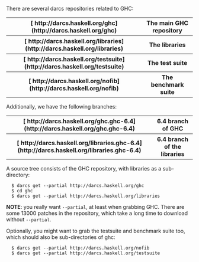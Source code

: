 
There are several darcs repositories related to GHC:

<table><tr><th>[ http://darcs.haskell.org/ghc](http://darcs.haskell.org/ghc)</th>
<th>The main GHC repository
</th></tr>
<tr><th>[ http://darcs.haskell.org/libraries](http://darcs.haskell.org/libraries)</th>
<th>The libraries
</th></tr>
<tr><th>[ http://darcs.haskell.org/testsuite](http://darcs.haskell.org/testsuite)</th>
<th>The test suite
</th></tr>
<tr><th>[ http://darcs.haskell.org/nofib](http://darcs.haskell.org/nofib)</th>
<th>The benchmark suite
</th></tr></table>


Additionally, we have the following branches:

<table><tr><th>[ http://darcs.haskell.org/ghc.ghc-6.4](http://darcs.haskell.org/ghc.ghc-6.4)</th>
<th>6.4 branch of GHC
</th></tr>
<tr><th>[ http://darcs.haskell.org/libraries.ghc-6.4](http://darcs.haskell.org/libraries.ghc-6.4)</th>
<th>6.4 branch of the libraries
</th></tr></table>


A source tree consists of the GHC repository, with libraries as a sub-directory:

```wiki
  $ darcs get --partial http://darcs.haskell.org/ghc
  $ cd ghc
  $ darcs get --partial http://darcs.haskell.org/libraries
```

**NOTE**: you really want `--partial`, at least when grabbing GHC.  There are some 13000 patches in the repository, which take a long time to download without `--partial`.


Optionally, you might want to grab the testsuite and benchmark suite too, which should also be sub-directories of ghc:

```wiki
  $ darcs get --partial http://darcs.haskell.org/nofib
  $ darcs get --partial http://darcs.haskell.org/testsuite
```